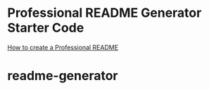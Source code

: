 # Professional README Generator Starter Code

[How to create a Professional README](https://coding-boot-camp.github.io/full-stack/github/professional-readme-guide)
# readme-generator
